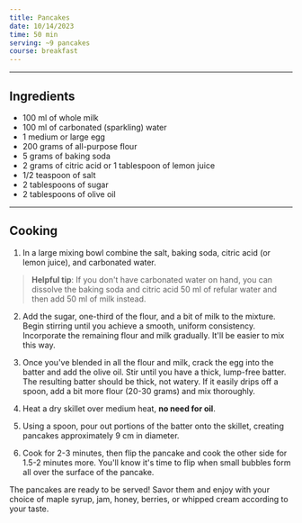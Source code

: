 ```yaml
---
title: Pancakes
date: 10/14/2023
time: 50 min
serving: ~9 pancakes
course: breakfast
---
```


---

## Ingredients

- 100 ml of whole milk
- 100 ml of carbonated (sparkling) water
- 1 medium or large egg
- 200 grams of all-purpose flour
- 5 grams of baking soda
- 2 grams of citric acid or 1 tablespoon of lemon juice
- 1/2 teaspoon of salt
- 2 tablespoons of sugar
- 2 tablespoons of olive oil

---

## Cooking

1. In a large mixing bowl combine the salt, baking soda, citric acid (or lemon juice), and carbonated water.

> **Helpful tip**: If you don't have carbonated water on hand, you can dissolve the baking soda
> and citric acid 50 ml of refular water and then add 50 ml of milk instead.

2. Add the sugar, one-third of the flour, and a bit of milk to the mixture.
   Begin stirring until you achieve a smooth, uniform consistency.
   Incorporate the remaining flour and milk gradually. It'll be easier to mix this way.

3. Once you've blended in all the flour and milk, crack the egg into the batter and add the olive oil.
   Stir until you have a thick, lump-free batter.  
   The resulting batter should be thick, not watery. If it easily drips off a spoon,
   add a bit more flour (20-30 grams) and mix thoroughly.

4. Heat a dry skillet over medium heat, **no need for oil**.

5. Using a spoon, pour out portions of the batter onto the skillet,
   creating pancakes approximately 9 cm in diameter.

6. Cook for 2-3 minutes, then flip the pancake and cook the other side for 1.5-2 minutes more.
   You'll know it's time to flip when small bubbles form all over the surface of the pancake.

The pancakes are ready to be served! Savor them and enjoy with your choice of maple syrup,
jam, honey, berries, or whipped cream according to your taste.
